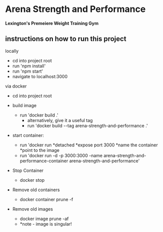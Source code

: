 # Arena Strength and Performance
#### Lexington's Premeiere Weight Training Gym

## instructions on how to run this project

locally
- cd into project root
- run 'npm install'
- run 'npm start'
- navigate to localhost:3000

via docker
- cd into project root
- build image
  - run 'docker build .'
    - alternatively, give it a useful tag
    - run 'docker build --tag arena-strength-and-performance .'
- start container: 
  - run 'docker run *detached *expose port 3000 *name the container *point to the image
  - run 'docker run -d -p 3000:3000 -name arena-strength-and-performance-container arena-strength-and-performance'


- Stop Container
  - docker stop 

- Remove old containers
  - docker container prune -f

- Remove old images
  - docker image prune -af
  - *note - image is singular!
